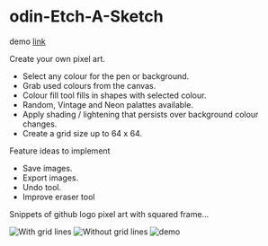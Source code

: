 # odin-Etch-A-Sketch

demo [link](https://ryansyen.github.io/odin-Etch-A-Sketch/)

Create your own pixel art.

- Select any colour for the pen or background.
- Grab used colours from the canvas.
- Colour fill tool fills in shapes with selected colour.
- Random, Vintage and Neon palattes available.
- Apply shading / lightening that persists over background colour changes.
- Create a grid size up to 64 x 64.

Feature ideas to implement

- Save images.
- Export images.
- Undo tool.
- Improve eraser tool

Snippets of github logo pixel art with squared frame...

![With grid lines](https://user-images.githubusercontent.com/96362468/199766617-5ccf84dd-1eae-4ce1-8c4e-46b015693e13.png)
![Without grid lines](https://user-images.githubusercontent.com/96362468/199766742-a35bd072-7b83-4d44-a195-b29b8edc2125.png)
![demo](https://user-images.githubusercontent.com/96362468/199766966-4875d61b-a962-4270-af38-962798d445c1.png)
